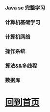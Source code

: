 






### Java se 完整学习

### 计算机基础学习

### 计算机网络

### 操作系统

### 算法&&多线程

### 数据库

















# [回到首页](./../README.md)